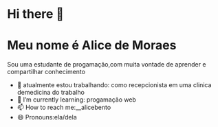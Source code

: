# Hi there 👋
# Meu nome é Alice de Moraes
Sou uma estudante de progamação,com muita vontade de aprender e compartilhar conhecimento



- 🔭 atualmente estou trabalhando: como  recepcionista em uma clinica demedicina do trabalho
- 🌱 I’m currently learning: progamação web
- 📫 How to reach me:__alicebento 
- 😄 Pronouns:ela/dela 
